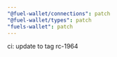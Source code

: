 ```yaml
---
"@fuel-wallet/connections": patch
"@fuel-wallet/types": patch
"fuels-wallet": patch
---
```


ci: update to tag rc-1964
